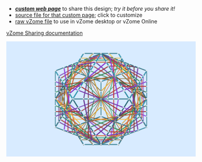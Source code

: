 
 - [***custom web page***][post] to share this design; *try it before you share it!*
 - [source file for that custom page][source]; click to customize
 - [raw vZome file][raw] to use in vZome desktop or vZome Online

[vZome Sharing documentation](https://vzome.github.io/vzome/sharing.html#how-it-works)

![Image](<Six-axis-as-tensegrity-Transform.png>)


[post]: <https://John-Kostick.github.io/vzome-sharing/2022/03/01/Six-axis-as-tensegrity-Transform-13-26-09.html>
[source]: <https://github.com/John-Kostick/vzome-sharing/edit/main/_posts/2022-03-01-Six-axis-as-tensegrity-Transform-13-26-09.md>
[raw]: <https://raw.githubusercontent.com/John-Kostick/vzome-sharing/main/2022/03/01/13-26-09-Six-axis-as-tensegrity-Transform/Six-axis-as-tensegrity-Transform.vZome>